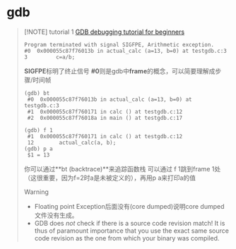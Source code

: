 # gdb

> [!NOTE] tutorial 1
> [GDB debugging tutorial for beginners](https://linuxconfig.org/gdb-debugging-tutorial-for-beginners)
> ```
> Program terminated with signal SIGFPE, Arithmetic exception.
> #0  0x000055c87f76013b in actual_calc (a=13, b=0) at testgdb.c:3
> 3         c=a/b;
> ```
> **SIGFPE**标明了终止信号
> **#0**则是gdb中**frame**的概念，可以简要理解成步骤/时间帧
> ```
> (gdb) bt
>  #0  0x000055c87f76013b in actual_calc (a=13, b=0) at testgdb.c:3
>  #1  0x000055c87f760171 in calc () at testgdb.c:12
>  #2  0x000055c87f76018a in main () at testgdb.c:17
> 
> (gdb) f 1
>  #1  0x000055c87f760171 in calc () at testgdb.c:12
>  12        actual_calc(a, b);
> (gdb) p a
>  $1 = 13
> ```
> 你可以通过**bt (backtrace)**来追踪函数栈
> 可以通过 f 1跳到frame 1处（这很重要，因为f=2时a是未被定义的），再用p a来打印a的值
> > [!warning]
> > - Floating point Exception后面没有(core dumped)说明core dumped文件没有生成。
> > - GDB does _not_ check if there is a source code revision match! It is thus of paramount importance that you use the exact same source code revision as the one from which your binary was compiled.